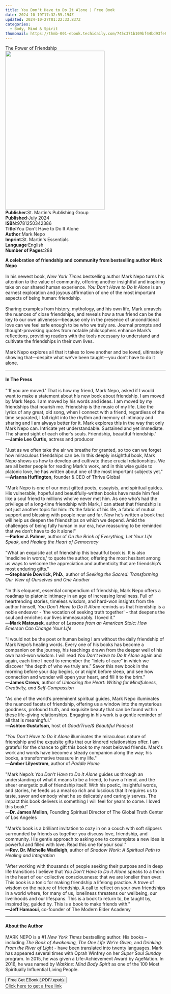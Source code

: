 ```yaml
---
title: You Don't Have to Do It Alone | Free Book
date: 2024-10-19T17:32:55.194Z
updated: 2024-10-27T01:22:33.837Z
categories:
  - Body, Mind & Spirit
thumbnail: https://thmb-001-ebook.techidaily.com/745c371b109bf44bd93fe878dd1f2812845cba7b04ae69e4f08475164cb3616d.jpg
---
```

<main id="book-container">
  <div class="flex flex-col">
    <div class="book-brief flex-1 py-6 px-4 sm:p-6 md:py-10 md:px-8">
      <!-- brief-->
      <div class="book-brief-main">The Power of Friendship</div>
    </div>
    <div
      class="book-meta-info flex-1 grid gap-4 col-start-1 col-end-3 row-start-1 sm:mb-6 sm:grid-cols-4 lg:gap-6 lg:col-start-2 lg:row-end-6 lg:row-span-6 lg:mb-0"
    >
      <div
        class="book-meta-info-left place-content-center mt-4 p-4 text-sm leading-6 col-start-2 col-span-2 dark:text-slate-400"
      >
        <img
          class="w-full h-500 object-cover rounded-lg sm:h-255 sm:col-span-2 lg:col-span-full"
          src="https://img-001-ebook.techidaily.com/19a6483bb965e9721aa393ee98336aeb80cc762a44fe7086ddd39315ac0cb03f.jpg"
          alt=""
          width="312"
          height="500"
        />
      </div>
      <div
        class="book-meta-info-right mt-2 col-start-1 row-start-2 col-span-3 self-center"
      >
        <!-- meta data  -->
        <div class="flex flex-col px-4 md:px-8">
          <div class="flex-1">
            <strong>Publisher</strong>:<span class="px-2"
              >St. Martin&#39;s Publishing Group</span
            >
          </div>
          <div class="flex-1">
            <strong>Published</strong>:<span class="px-2">July 2024</span>
          </div>
          <div class="flex-1">
            <strong>ISBN</strong>:<span class="px-2">9781250342386</span>
          </div>
          <div class="flex-1">
            <strong>Title</strong>:<span class="px-2"
              >You Don&#39;t Have to Do It Alone</span
            >
          </div>
          <div class="flex-1">
            <strong>Author</strong>:<span class="px-2">Mark Nepo</span>
          </div>
          <div class="flex-1">
            <strong>Imprint</strong>:<span class="px-2"
              >St. Martin&#39;s Essentials</span
            >
          </div>
          <div class="flex-1">
            <strong>Language</strong>:<span class="px-2">English</span>
          </div>
          <div class="flex-1">
            <strong>Number of Pages</strong>:<span class="px-2">288</span>
          </div>
        </div>
      </div>
    </div>
    <div class="book-description flex-1 py-6 px-4 sm:p-6 md:py-10 md:px-8">
      <div class="book-description-main">
        <div accordion-content="" id="description">
          <p>
            <b>
              A celebration of friendship and community from bestselling author
              Mark Nepo </b
            ><br /><br />
            In his newest book, <i>New York Times </i>bestselling author Mark
            Nepo turns his attention to the value of community, offering another
            insightful and inspiring take on our shared human experience.
            <i>You Don’t Have to Do It Alone</i> is an earnest exploration and
            joyous affirmation of one of the most important aspects of being
            human: friendship.<br /><br />Sharing examples from history,
            mythology, and his own life, Mark unravels the nuances of close
            friendships, and reveals how a true friend can be the key to our own
            aliveness—because only in the presence of unconditional love can we
            feel safe enough to be who we truly are. Journal prompts and
            thought-provoking quotes from notable philosophers enhance Mark’s
            reflections, providing readers with the tools necessary to
            understand and cultivate the friendships in their own lives.<br /><br />Mark
            Nepo explores all that it takes to love another and be loved,
            ultimately showing that—despite what we’ve been taught—you don’t
            have to do it alone.
          </p>
        </div>
        <div class="accordion-fader"></div>
      </div>
    </div>
    <div class="book-excerpts flex-1 py-6 px-4 sm:p-6 md:py-10 md:px-8">
      <!-- excerpts-->
      <div class="book-excerpts-main">
        <hr />
        <h4 class="placeholder placeholder-heading">
          <span>In The Press</span>
        </h4>
        <p></p>
        <p>
          "'If you are moved.' That is how my friend, Mark Nepo, asked if I
          would want to make a statement about his new book about friendship. I
          am moved by Mark Nepo. I am moved by his words and ideas. I am moved
          by my friendships that nourish me. Friendship is the music of my life.
          Like the lyrics of any great, old song, when I connect with a friend,
          regardless of the time separated, I fall right into the rhythm and
          memory of intimacy and sharing and I am always better for it. Mark
          explores this in the way that only Mark Nepo can. Intricate yet
          understandable. Sustained and yet immediate. The shared sight of each
          other’s souls. Friendship, beautiful friendship."<br />—<b
            >Jamie Lee Curtis</b
          >, actress and producer<br /><br />"Just as we often take the air we
          breathe for granted, so too can we forget how miraculous friendships
          can be. In this deeply insightful book, Mark Nepo shows us how to
          develop and cultivate these crucial relationships. We are all better
          people for reading Mark's work, and in this wise guide to platonic
          love, he has written about one of the most important subjects yet."<br /><b
            >—Arianna Huffington</b
          >, founder &amp; CEO of Thrive Global<br /><br />"Mark Nepo is one of
          our most gifted poets, essayists, and spiritual guides. His
          vulnerable, hopeful and beautifully-written books have made him feel
          like a soul friend to millions who’ve never met him. As one who’s had
          the privilege of a long-time friendship with Mark, I can attest that
          friendship is not just another topic for him: it’s the fabric of his
          life, a fabric of mutual support and blessing with people near and
          far. Now he’s written a book that will help us deepen the friendships
          on which we depend. Amid the challenges of being fully human in our
          era, how reassuring to be reminded that we don’t have to do it
          alone!"<br />—<b>Parker J. Palmer</b>, author of<i>
            On the Brink of Everything, Let Your Life Speak, </i
          >and<i> Healing the Heart of Democracy<br /></i><br />"What an
          exquisite act of friendship this beautiful book is. It is also
          'medicine in words,' to quote the author, offering the most hesitant
          among us ways to welcome the appreciation and authenticity that are
          friendship’s most enduring gifts."<br /><b>—Stephanie Dowrick, PhD.</b
          >, author of
          <i
            >Seeking the Sacred: Transforming Our View of Ourselves and One
            Another</i
          ><br /><br />"In this eloquent, essential compendium of friendship,
          Mark Nepo offers a roadmap to platonic intimacy in an age of
          increasing loneliness. Full of heartrending stories, timeless wisdom,
          and hard-won insights from the author himself,
          <i>You Don't Have to Do It Alone</i> reminds us that friendship is a
          noble endeavor - 'the vocation of seeking truth together' – that
          deepens the soul and enriches our lives immeasurably. I loved it."<br />—<b
            >Mark Matousek</b
          >, author of
          <i>Lessons from an American Stoic: How Emerson Can Change Your Life</i
          ><br /><br />"I would not be the poet or human being I am without the
          daily friendship of Mark Nepo’s healing words. Every one of his books
          has become a companion on the journey, his teachings drawn from the
          deeper well of his own hard-won wisdom. I will read
          <i>You Don’t Have to Do It Alone </i>again and again, each time I need
          to remember the “inlets of care” in which we discover “the depth of
          who we truly are.” Savor this new book in the morning before your day
          begins, or at night before sleep, and see how connection and wonder
          will open your heart, and fill it to the brim."<br />—<b
            >James Crews</b
          >, author of
          <i
            >Unlocking the Heart: Writing for Mindfulness, Creativity, and
            Self-Compassion</i
          ><br /><br />"As one of the world’s preeminent spiritual guides, Mark
          Nepo illuminates the nuanced facets of friendship, offering us a
          window into the mysterious goodness, profound truth, and exquisite
          beauty that can be found within these life-giving relationships.
          Engaging in his work is a gentle reminder of all that is
          meaningful."<br />—<b>Ashton Gustafson</b>, host of
          <i>Good/True/&amp; Beautiful Podcast<br /></i
          ><i><br />"You Don't Have to Do it Alone</i> illuminates the
          miraculous nature of friendship and the exquisite gifts that our
          kindred relationships offer. I am grateful for the chance to gift this
          book to my most beloved friends. Mark's work and words have become a
          steady companion along the way; his books, a transformative treasure
          in my life."<br />—<b>Amber Lilyestrom</b>, author of
          <i>Paddle Home<br /><br /></i>"Mark Nepo’s
          <i>You Don’t Have to Do It Alone </i>guides us through an
          understanding of what it means to be a friend, to have a friend, and
          the sheer energetic pull of friendship itself. With his poetic,
          insightful words, and stories, he feeds us a meal so rich and luscious
          that it requires us to taste, savor and embody what he so delicately
          and caringly serves. The impact this book delivers is something I will
          feel for years to come. I loved this book!"<br /><b
            >—Dr. James Mellon</b
          >, Founding Spiritual Director of The Global Truth Center of Los
          Angeles<br /><br />"Mark’s book is a brilliant invitation to cozy in
          on a couch with soft slippers surrounded by friends as together you
          discuss love, friendship, and community. His gentle approach to asking
          one to contemplate a new idea is powerful and filled with love. Read
          this one for your soul."<br /><b>—Rev. Dr. Michelle Wadleigh</b>,
          author of
          <i
            >Shadow Work: A Spiritual Path to Healing and Integration<br /><br /></i
          >"After working with thousands of people seeking their purpose and in
          deep life transitions I believe that
          <i>You Don’t Have to Do it Alone</i> speaks to a thorn in the heart of
          our collective consciousness: that we are lonelier than ever. This
          book is a tonic for making friendship a lifelong practice. A trove of
          wisdom on the nature of friendship. A call to reflect on your own
          friendships in a world where, for many of us, loneliness threatens our
          wellbeing, our livelihoods and our lifespans. This is a book to return
          to, be taught by, inspired by, guided by. This is a book to make
          friends with."<br /><b>—Jeff Hamaoui</b>, co-founder of The Modern
          Elder Academy
        </p>
        <p></p>
      </div>
    </div>
    <div class="book-about-author flex-1 py-6 px-4 sm:p-6 md:py-10 md:px-8">
      <!-- about author-->
      <div class="book-main-author-main">
        <hr />
        <h4 class="placeholder placeholder-heading">
          <span>About the Author</span>
        </h4>
        <p>
          MARK NEPO is a #1 <i>New York Times </i>bestselling author. His books
          – including
          <i>The Book of Awakening, The One Life We’re Given, </i>and<i>
            Drinking From the River of Light</i
          >
          - have been translated into twenty languages. Mark has appeared
          several times with Oprah Winfrey on her
          <i>Super Soul Sunday</i> program. In 2015, he was given a
          Life-Achievement Award by AgeNation. In 2016, he was named by
          <i>Watkins: Mind Body Spirit</i> as one of the 100 Most Spiritually
          Influential Living People.
        </p>
      </div>
    </div>
    <div class="book-free-get flex-1 py-6 px-4 sm:p-6 md:py-10 md:px-8">
      <button
        id="btn-free-get"
        class="bg-blue-500 hover:bg-blue-700 text-white font-bold py-2 px-4 rounded"
      >
        Free Get EBook (.PDF/.epub)
      </button>
      <div id="countdown-display" class="px-2 text-lg mt-2"></div>
      <a
        id="free-link"
        class="hidden bg-blue-500 hover:bg-blue-700 text-white font-bold py-2 px-4 rounded"
        href="https://www.ebooks.com/en-us/book/211032794/you-don-t-have-to-do-it-alone/mark-nepo/"
        target="_blank"
        >Click here to get a free link</a
      >
    </div>
    <script>
      let countdownTime = 0;
      let countdownInterval = null;
      document
        .getElementById('btn-free-get')
        .addEventListener('click', startCountdown);
      function startCountdown() {
        countdownTime = new Date().getTime() + 60000 * 3;
        countdownInterval = setInterval(updateCountdown, 1000);
        document.getElementById('btn-free-get').disabled = true;
        document
          .getElementById('btn-free-get')
          .classList.add('bg-gray-500', 'cursor-not-allowed');
      }
      function updateCountdown() {
        let currentTime = new Date().getTime();
        let timeLeft = countdownTime - currentTime;
        let secondsLeft = Math.floor(timeLeft / 1000);
        document.getElementById('countdown-display').innerHTML =
          `Remaining time: ${secondsLeft} seconds.`;
        if (secondsLeft <= 0) {
          clearInterval(countdownInterval);
          document.getElementById('btn-free-get').classList.add('hidden');
          document.getElementById('free-link').classList.remove('hidden');
          document.getElementById('countdown-display').innerHTML = '';
        }
      }
    </script>
  </div>
</main>

<ins class="adsbygoogle"
      style="display:block"
      data-ad-client="ca-pub-7571918770474297"
      data-ad-slot="8358498916"
      data-ad-format="auto"
      data-full-width-responsive="true"></ins>
    